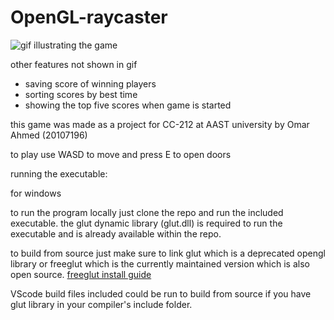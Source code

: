 # OpenGL-raycaster

![gif illustrating the game](raycaster.gif)

other features not shown in gif
 - saving score of winning players
 - sorting scores by best time
 - showing the top five scores when game is started

this game was made as a project for CC-212 at AAST university by Omar Ahmed (20107196)

to play use WASD to move and press E to open doors

running the executable:

for windows

to run the program locally just clone the repo and run the included executable.
the glut dynamic library (glut.dll) is required to run the executable and is already available within the repo.

to build from source just make sure to link glut which is a deprecated opengl library or freeglut which is the currently maintained version which is also open source.
[freeglut install guide](http://freeglut.sourceforge.net/docs/install.php)

VScode build files included could be run to build from source if you have glut library in your compiler's include folder.

